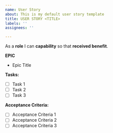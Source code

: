 ```yaml
---
name: User Story
about: This is my default user story template
title: USER STORY <TITLE>
labels: ''
assignees: ''

---
```


As a **role** I can **capability** so that **received benefit**.

**EPIC**
- Epic Title


**Tasks:**
- [ ] Task 1
- [ ] Task 2
- [ ] Task 3

**Acceptance Criteria:**
- [ ] Acceptance Criteria 1
- [ ] Acceptance Criteria 2
- [ ] Acceptance Criteria 3
